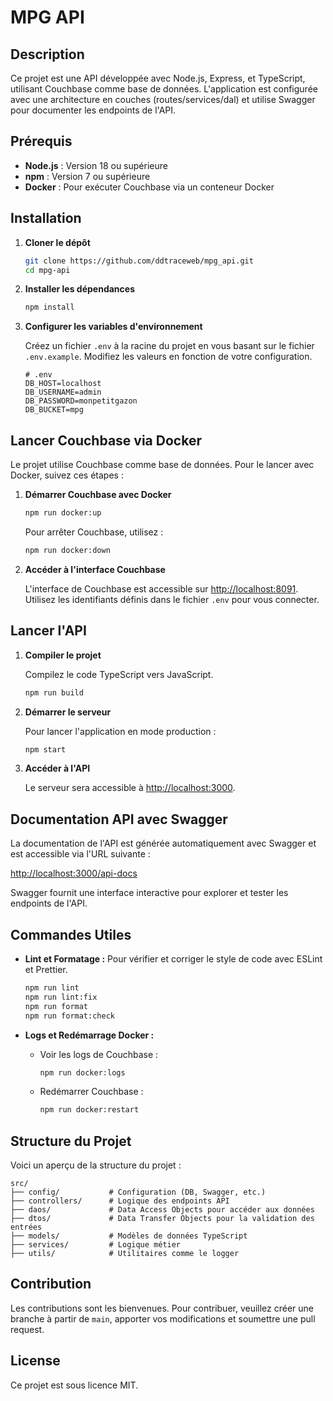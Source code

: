 # MPG API

## Description

Ce projet est une API développée avec Node.js, Express, et TypeScript, utilisant Couchbase comme base de données. L'application est configurée avec une architecture en couches (routes/services/dal) et utilise Swagger pour documenter les endpoints de l'API.

## Prérequis

- **Node.js** : Version 18 ou supérieure
- **npm** : Version 7 ou supérieure
- **Docker** : Pour exécuter Couchbase via un conteneur Docker

## Installation

1. **Cloner le dépôt**

   ```bash
   git clone https://github.com/ddtraceweb/mpg_api.git
   cd mpg-api
   ```

2. **Installer les dépendances**

   ```bash
   npm install
   ```

3. **Configurer les variables d'environnement**

   Créez un fichier `.env` à la racine du projet en vous basant sur le fichier `.env.example`. Modifiez les valeurs en fonction de votre configuration.

   ```plaintext
   # .env
   DB_HOST=localhost
   DB_USERNAME=admin
   DB_PASSWORD=monpetitgazon
   DB_BUCKET=mpg
   ```

## Lancer Couchbase via Docker

Le projet utilise Couchbase comme base de données. Pour le lancer avec Docker, suivez ces étapes :


1. **Démarrer Couchbase avec Docker**

   ```bash
   npm run docker:up
   ```

   Pour arrêter Couchbase, utilisez :

   ```bash
   npm run docker:down
   ```

2. **Accéder à l'interface Couchbase**

   L'interface de Couchbase est accessible sur [http://localhost:8091](http://localhost:8091). Utilisez les identifiants définis dans le fichier `.env` pour vous connecter.

## Lancer l'API

1. **Compiler le projet**

   Compilez le code TypeScript vers JavaScript.

   ```bash
   npm run build
   ```

2. **Démarrer le serveur**

   Pour lancer l'application en mode production :

   ```bash
   npm start
   ```

3. **Accéder à l'API**

   Le serveur sera accessible à [http://localhost:3000](http://localhost:3000).

## Documentation API avec Swagger

La documentation de l'API est générée automatiquement avec Swagger et est accessible via l'URL suivante :

[http://localhost:3000/api-docs](http://localhost:3000/api-docs)

Swagger fournit une interface interactive pour explorer et tester les endpoints de l'API.

## Commandes Utiles

- **Lint et Formatage :** Pour vérifier et corriger le style de code avec ESLint et Prettier.

  ```bash
  npm run lint
  npm run lint:fix
  npm run format
  npm run format:check
  ```

- **Logs et Redémarrage Docker :**

    - Voir les logs de Couchbase :

      ```bash
      npm run docker:logs
      ```

    - Redémarrer Couchbase :

      ```bash
      npm run docker:restart
      ```

## Structure du Projet

Voici un aperçu de la structure du projet :

```
src/
├── config/           # Configuration (DB, Swagger, etc.)
├── controllers/      # Logique des endpoints API
├── daos/             # Data Access Objects pour accéder aux données
├── dtos/             # Data Transfer Objects pour la validation des entrées
├── models/           # Modèles de données TypeScript
├── services/         # Logique métier
├── utils/            # Utilitaires comme le logger
```

## Contribution

Les contributions sont les bienvenues. Pour contribuer, veuillez créer une branche à partir de `main`, apporter vos modifications et soumettre une pull request.

## License

Ce projet est sous licence MIT.
